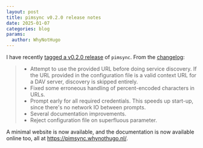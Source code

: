 ```yaml
---
layout: post
title: pimsync v0.2.0 release notes
date: 2025-01-07
categories: blog
params:
  author: WhyNotHugo
---
```


I have recently [tagged a v0.2.0 release][tag] of `pimsync`. From the
[changelog][changelog]:

[tag]: https://git.sr.ht/~whynothugo/pimsync/refs/v0.2.0
[changelog]: https://git.sr.ht/~whynothugo/pimsync/tree/v0.2.0/item/CHANGELOG.md

> - Attempt to use the provided URL before doing service discovery. If the URL
>   provided in the configuration file is a valid context URL for a DAV server,
>   discovery is skipped entirely.
> - Fixed some erroneous handling of percent-encoded characters in URLs.
> - Prompt early for all required credentials. This speeds up start-up, since
>   there's no network IO between prompts.
> - Several documentation improvements.
> - Reject configuration file on superfluous parameter.

A minimal website is now available, and the documentation is now available
online too, all at <https://pimsync.whynothugo.nl/>.
